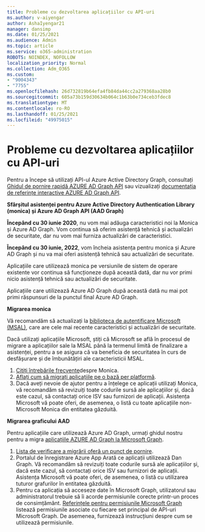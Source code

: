 ```yaml
---
title: Probleme cu dezvoltarea aplicațiilor cu API-uri
ms.author: v-aiyengar
author: AshaIyengar21
manager: dansimp
ms.date: 01/25/2021
ms.audience: Admin
ms.topic: article
ms.service: o365-administration
ROBOTS: NOINDEX, NOFOLLOW
localization_priority: Normal
ms.collection: Adm_O365
ms.custom:
- "9004343"
- "7755"
ms.openlocfilehash: 26d732819b64efa4fb84da44cc2a279368aa28b0
ms.sourcegitcommit: 605a73b159d30634b064c1b63b0e734ceb3fdec8
ms.translationtype: MT
ms.contentlocale: ro-RO
ms.lasthandoff: 01/25/2021
ms.locfileid: "49975015"
---
```

# <a name="issues-developing-applications-with-apis"></a>Probleme cu dezvoltarea aplicațiilor cu API-uri

Pentru a începe să utilizați API-ul Azure Active Directory Graph, consultați [Ghidul de pornire rapidă AZURE AD Graph API](https://docs.microsoft.com/azure/active-directory/develop/microsoft-graph-intro) sau vizualizați [documentația de referințe interactive AZURE AD Graph API](https://docs.microsoft.com/previous-versions/azure/ad/graph/api/api-catalog).

**Sfârșitul asistenței pentru Azure Active Directory Authentication Library (monica) și Azure AD Graph API (AAD Graph)**

**Începând cu 30 iunie 2020**, nu vom mai adăuga caracteristici noi la Monica și Azure AD Graph. Vom continua să oferim asistență tehnică și actualizări de securitate, dar nu vom mai furniza actualizări de caracteristici.

**Începând cu 30 iunie, 2022**, vom încheia asistența pentru monica și Azure AD Graph și nu va mai oferi asistență tehnică sau actualizări de securitate.

Aplicațiile care utilizează monica pe versiunile de sistem de operare existente vor continua să funcționeze după această dată, dar nu vor primi nicio asistență tehnică sau actualizări de securitate.

Aplicațiile care utilizează Azure AD Graph după această dată nu mai pot primi răspunsuri de la punctul final Azure AD Graph.

**Migrarea monica**

Vă recomandăm să actualizați la [biblioteca de autentificare Microsoft (MSAL)](https://docs.microsoft.com/azure/active-directory/develop/v2-overview), care are cele mai recente caracteristici și actualizări de securitate.

Dacă utilizați aplicațiile Microsoft, știți că Microsoft se află în procesul de migrare a aplicațiilor sale la MSAL până la termenul limită de finalizare a asistenței, pentru a se asigura că va beneficia de securitatea în curs de desfășurare și de îmbunătățiri ale caracteristicii MSAL.

1. [Citiți întrebările frecvente](https://docs.microsoft.com/azure/active-directory/develop/msal-migration#frequently-asked-questions-faq)despre Monica.
1. [Aflați cum să migrați aplicațiile pe o bază per platformă](https://docs.microsoft.com/azure/active-directory/develop/msal-migration#frequently-asked-questions-faq).
1. Dacă aveți nevoie de ajutor pentru a înțelege ce aplicații utilizați Monica, vă recomandăm să revizuiți toate codurile sursă ale aplicațiilor și, dacă este cazul, să contactați orice ISV sau furnizori de aplicații. Asistența Microsoft vă poate oferi, de asemenea, o listă cu toate aplicațiile non-Microsoft Monica din entitatea găzduită.

**Migrarea graficului AAD**

Pentru aplicațiile care utilizează Azure AD Graph, urmați ghidul nostru pentru a migra [aplicațiile AZURE AD Graph la Microsoft Graph](https://docs.microsoft.com/graph/migrate-azure-ad-graph-overview?view=graph-rest-1.0&preserve-view=true).

1. [Lista de verificare a migrării oferă un punct de pornire](https://docs.microsoft.com/graph/migrate-azure-ad-graph-planning-checklist). 
1. Portalul de înregistrare Azure App Arată ce aplicații utilizează Dan Graph. Vă recomandăm să revizuiți toate codurile sursă ale aplicațiilor și, dacă este cazul, să contactați orice ISV sau furnizori de aplicații. Asistența Microsoft vă poate oferi, de asemenea, o listă cu utilizarea tuturor grafurilor în entitatea găzduită.
1. Pentru ca aplicația să acceseze date în Microsoft Graph, utilizatorul sau administratorul trebuie să îi acorde permisiunile corecte printr-un proces de consimțământ. [Referințele pentru permisiunile Microsoft Graph](https://docs.microsoft.com/graph/permissions-reference?context=graph%2Fapi%2Fbeta&view=graph-rest-beta&preserve-view=true) listează permisiunile asociate cu fiecare set principal de API-uri Microsoft Graph. De asemenea, furnizează instrucțiuni despre cum se utilizează permisiunile.
